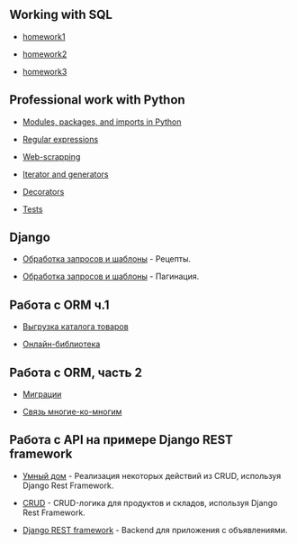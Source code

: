 ## Working with SQL 
- [homework1](https://github.com/pyLexxDramma/working_with_SQL/tree/e4804626555e5e7e0a05e62973db22f590ba5d42/homework1)

- [homework2](https://github.com/pyLexxDramma/working_with_SQL/tree/e4804626555e5e7e0a05e62973db22f590ba5d42/homework2)

- [homework3](https://github.com/pyLexxDramma/working_with_SQL/tree/e4804626555e5e7e0a05e62973db22f590ba5d42/homework3)
  
## Professional work with Python

- [Modules, packages, and imports in Python](https://github.com/pyLexxDramma/Accounting)

- [Regular expressions](https://github.com/pyLexxDramma/netology/tree/main/regexp)

- [Web-scrapping](https://github.com/pyLexxDramma/netology/tree/main/Web-scrapping)

- [Iterator and generators](https://github.com/pyLexxDramma/netology/tree/main/Iterators)

- [Decorators](https://github.com/pyLexxDramma/netology/tree/main/Decorators)

- [Tests](https://github.com/pyLexxDramma/netology/tree/main/Tests)

##  Django

- [Обработка запросов и шаблоны](https://github.com/pyLexxDramma/netology/tree/main/recipies) - Рецепты.

- [Обработка запросов и шаблоны](https://github.com/pyLexxDramma/netology/tree/main/bus_stops_project) - Пагинация.

## Работа с ORM  ч.1

- [Выгрузка каталога товаров](https://github.com/pyLexxDramma/netology/tree/main/work_with_database)

- [Онлайн-библиотека](https://github.com/pyLexxDramma/netology/tree/main/models_list_displaying)

## Работа с ORM, часть 2

- [Миграции](https://github.com/pyLexxDramma/netology/tree/main/orm_migrations)

- [Связь многие-ко-многим](https://github.com/pyLexxDramma/netology/tree/main/m2m-relations)

## Работа с API на примере Django REST framework

- [Умный дом](https://github.com/pyLexxDramma/netology/tree/main/3.1-drf-intro/smart_home) - Реализация некоторых действий из CRUD, используя Django Rest Framework.

- [CRUD](https://github.com/pyLexxDramma/netology/tree/main/3.2-crud/stocks_products) - CRUD-логика для продуктов и складов, используя Django Rest Framework.

- [Django REST framework](https://github.com/pyLexxDramma/netology/tree/main/3.3-permissions/api_with_restrictions) - Backend для приложения с объявлениями.
